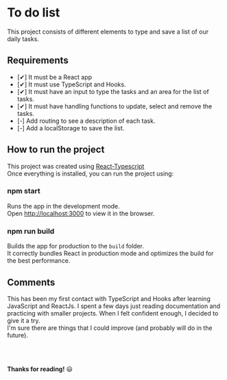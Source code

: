 # To do list

This project consists of different elements to type and save a list of our daily tasks.

## Requirements
- [✔] It must be a React app
- [✔] It must use TypeScript and Hooks.
- [✔] It must have an input to type the tasks and an area for the list of tasks.
- [✔] It must have handling functions to update, select and remove the tasks.
- [-] Add routing to see a description of each task.
- [-] Add a localStorage to save the list.

## How to run the project

This project was created using [React-Typescript](https://github.com/microsoft/TypeScript-React-Starter)
<br/>
Once everything is installed, you can run the project using:

### npm start
Runs the app in the development mode.<br />
Open [http://localhost:3000](http://localhost:3000) to view it in the browser.

### npm run build
Builds the app for production to the `build` folder.<br />
It correctly bundles React in production mode and optimizes the build for the best performance.

## Comments
This has been my first contact with TypeScript and Hooks after learning JavaScript and ReactJs. I spent a few days just reading documentation and practicing with smaller projects. When I felt confident enough, I decided to give it a try.<br/>
I'm sure there are things that I could improve (and probably will do in the future).

<br/>
<br/>

__Thanks for reading!__ :smiley:	
